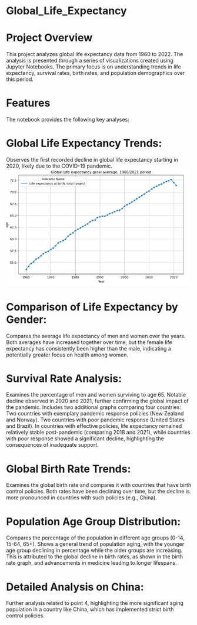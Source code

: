 # Global_Life_Expectancy

# Project Overview
This project analyzes global life expectancy data from 1960 to 2022. The analysis is presented through a series of visualizations created using Jupyter Notebooks. The primary focus is on understanding trends in life expectancy, survival rates, birth rates, and population demographics over this period.

# Features
The notebook provides the following key analyses:

# Global Life Expectancy Trends:

Observes the first recorded decline in global life expectancy starting in 2020, likely due to the COVID-19 pandemic.
![Global Life Expectancy](images/global_average.png)
# Comparison of Life Expectancy by Gender:

Compares the average life expectancy of men and women over the years.
Both averages have increased together over time, but the female life expectancy has consistently been higher than the male, indicating a potentially greater focus on health among women.
# Survival Rate Analysis:

Examines the percentage of men and women surviving to age 65.
Notable decline observed in 2020 and 2021, further confirming the global impact of the pandemic.
Includes two additional graphs comparing four countries:
Two countries with exemplary pandemic response policies (New Zealand and Norway).
Two countries with poor pandemic response (United States and Brazil).
In countries with effective policies, life expectancy remained relatively stable post-pandemic (comparing 2018 and 2021), while countries with poor response showed a significant decline, highlighting the consequences of inadequate support.
# Global Birth Rate Trends:

Examines the global birth rate and compares it with countries that have birth control policies.
Both rates have been declining over time, but the decline is more pronounced in countries with such policies (e.g., China).
# Population Age Group Distribution:

Compares the percentage of the population in different age groups (0-14, 15-64, 65+).
Shows a general trend of population aging, with the younger age group declining in percentage while the older groups are increasing. This is attributed to the global decline in birth rates, as shown in the birth rate graph, and advancements in medicine leading to longer lifespans.
# Detailed Analysis on China:

Further analysis related to point 4, highlighting the more significant aging population in a country like China, which has implemented strict birth control policies.
